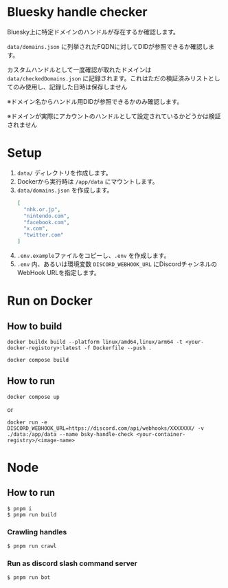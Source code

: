 Bluesky handle checker
=======

Bluesky上に特定ドメインのハンドルが存在するか確認します。

`data/domains.json` に列挙されたFQDNに対してDIDが参照できるか確認します。

カスタムハンドルとして一度確認が取れたドメインは `data/checkedDomains.json` に記録されます。これはただの検証済みリストとしてのみ使用し、記録した日時は保存しません

※ドメイン名からハンドル用DIDが参照できるかのみ確認します。

※ドメインが実際にアカウントのハンドルとして設定されているかどうかは検証されません

# Setup

1. `data/` ディレクトリを作成します。
2. Dockerから実行時は `/app/data` にマウントします。
3. `data/domains.json` を作成します。
    ```json
   [
      "nhk.or.jp",
      "nintendo.com",
      "facebook.com",
      "x.com",
      "twitter.com"
   ]
   ```
4. `.env.example`ファイルをコピーし、`.env` を作成します。 
5. `.env` 内、あるいは環境変数 `DISCORD_WEBHOOK_URL` にDiscordチャンネルのWebHook URLを指定します。 

# Run on Docker

## How to build

```shell
docker buildx build --platform linux/amd64,linux/arm64 -t <your-docker-registory>:latest -f Dockerfile --push .
```

```shell
docker compose build
```

## How to run

```shell
docker compose up
```
or
```shell
docker run -e DISCORD_WEBHOOK_URL=https://discord.com/api/webhooks/XXXXXXX/ -v ./data:/app/data --name bsky-handle-check <your-container-registry>/<image-name>
```

# Node

## How to run

```shell
$ pnpm i
$ pnpm run build
```

### Crawling handles

```shell
$ pnpm run crawl
```

### Run as discord slash command server

```shell
$ pnpm run bot
```
